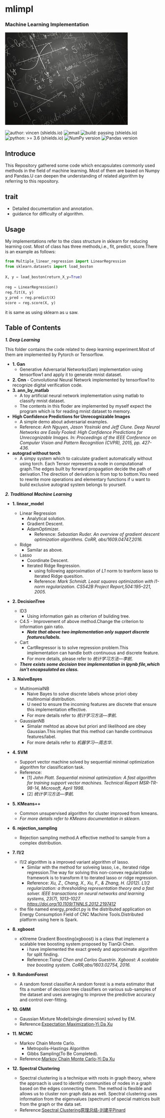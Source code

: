 # mlimpl
### Machine Learning Implementation
<img src="./pic/logo.jpg" width="400" height="300" alt="mlimpl">

![author: vincen (shields.io)](https://img.shields.io/badge/author-vincen-brightgreen) ![email](https://img.shields.io/badge/email-vincen.nwu%40gmail.com-red) ![build: passing (shields.io)](https://img.shields.io/badge/build-passing-brightgreen) ![python: >= 3.6 (shields.io)](https://img.shields.io/badge/python-%3E%3D3.6-blue) ![NumPy version](https://img.shields.io/badge/NumPy-%3E%3D1.19.2-brightgreen) ![Pandas version](https://img.shields.io/badge/Pandas-%3E%3D1.1.3-brightgreen)

## Introduce
This Repository gathered some code which encapsulates commonly used methods in the field of machine learning. Most of them are based on Numpy and Pandas.U can deepen the understanding of related algorithm by referring to this repository.
## trait
- Detailed documentation and annotation.
- guidance for difficulty of algorithm.
## Usage
My implementations refer to the class structure in sklearn for reducing learning cost. Most of class has three methods,i.e., fit, predict, score.There is an example as follows:
```python
from Multiple_linear_regression import LinearRegression
from sklearn.datasets import load_boston

X, y = load_boston(return_X_y=True)

reg = LinearRegression()
reg.fit(X, y)
y_pred = reg.predict(X)
score = reg.score(X, y)
```
it is same as using sklearn as u saw.

## Table of Contents
***1. Deep Learning***

This folder contains the code related to deep learning experiment.Most of them are implemented by Pytorch or Tensorflow.
- **1. Gan**
    - Generative Adversarial Networks(Gan) implementation using tensorflow1 and apply it to generate mnist dataset.
- **2. Cnn**
      - Convolutional Neural Network implemented by  tensorflow1 to recognize digital verification code.
- **3. ann_by_matlab**
    - A toy artificial neural network implementation using matlab to classify mnist dataset.
    - The contents in this floder are implemented by myself expect the program which is for reading mnist dataset to memory.
- **High Confidence Predictions for Unrecognizable Images**
    - A simple demo about adversarial examples.
    - Reference: *Anh Nguyen, Jason Yosinski and Jeff Clune. Deep Neural Networks are Easily Fooled: High Confidence Predictions for Unrecognizable Images. In: Proceedings of the IEEE Conference on Computer Vision and Pattern Recognition (CVPR), 2015, pp. 427-436.*
- **autograd without torch**
    - A simpy system which to calculate gradient automatically without using torch. Each Tensor represents a node in
    computational graph.The edges built by forward propagation decide the path of derivation.The direction of derivation
    is from top to bottom.You need to rewrite more operations and elementary functions if u want to build exclusive autograd
    system belongs to yourself.

***2. Traditional Machine Learning***
- **1. linear_model**
    - Linear Regression
        - Analytical solution.
        - Gradient Descent.
        - AdamOptimizer.
          - Reference: *Sebastian Ruder. An overview of gradient descent optimization algorithms. CoRR, abs/1609.04747,2016.*
    - Ridge
      - Samilar as above.
    - Lasso
      - Coordinate Descent.
      - Iterated Ridge Regression.
        - using following approximation of *L1* norm to tranform lasso to iterated Ridge quesition.
        - Reference: *Mark Schmidt. Least squares optimization with l1-norm regularization. CS542B Project Report,504:195–221, 2005.*
- **2. DecisionTree**
    - ID3
      - Using information gain as criterion of buliding tree.
    - C4.5
          - Improvement of above method.Change the criterion to information gain ratio.
      - ***Note that above two implementation only support discrete features/labels.***
    - Cart
        -  CartRegressor is to solve regression problem.This implementation can handle both continuous and discrete feature.
        - For more details, please refer to *统计学习方法—李航*.
    - ***There exists some decision tree implementation in ipynb file,which isn't encapsulated as class.***
- **3. NaiveBayes**
    - MultinomialNB
        -  Naive Bayes to solve discrete labels whose priori obey multinomial distribution.
         - U need to ensure the incoming features are discrete that ensure this implementation effective.
       -  For more details refer to *统计学习方法—李航*.
    - GaussianNB
        -  Simalar mehtod as above but priori and likelihood are obey Gaussian.This implies that this method can handle continuous features/label.
        -  For more details refer to *机器学习—周志华*.
- **4. SVM**
   - Support vector machine solved by sequential minimal optimization algorithm for classification task.
   - Reference:
       - [1] *John Platt. Sequential minimal optimization: A fast algorithm for training support vector machines. Technical Report MSR-TR-98-14, Microsoft, April 1998.*
       - [2] *统计学习方法—李航*.

- **5. KMeans++**
     - Common unsupervised algorithm for cluster improved from kmeans.
    - *For more details refer to KMeans documentation in sklearn.*
- **6. rejection_sampling**
    - Rejection sampling method.A effective method to sample from a complex distribution.
- **7. l1/2**
    - l1/2 algorithm is a improved variant algorithm of lasso.
        - Similar with the method for solveing lasso, i.e., iterated ridge regression.The way for solving this non-convex regularization framework is to transform it to iterated lasso or ridge regression.
        - Reference: *Xu, Z., Chang, X., Xu, F., & Zhang, H. (2012). L1/2 regularization: a thresholding representation theory and a fast solver. IEEE transactions on neural networks and learning systems, 23(7), 1013–1027. https://doi.org/10.1109/TNNLS.2012.2197412*
    - the file named energy_predict.py is the distributed application on Energy Consumption Field of CNC Machine Tools.Distributed platform using here is Spark.
- **8. xgboost**
    - eXtreme Gradient Boosting(xgboost) is a class that implement a scalable tree boosting system proposed by TianQi Chen.
        - i have implemented the exact greedy and approximate algorithm for split finding.
        - Reference:*Tianqi Chen and Carlos Guestrin. Xgboost: A scalable tree boosting system. CoRR,abs/1603.02754, 2016.*
- **9. RandomForest**
    - A random forest classifier.A random forest is a meta estimator that fits a number of decision tree classifiers on various sub-samples of the dataset and uses averaging to improve the predictive accuracy and control over-fitting.
- **10. GMM**
    - Gaussian Mixture Model(single dimension) solved by EM.
    - Reference:[Expectation Maximization-Yi Da Xu](https://github.com/roboticcam/machine-learning-notes/blob/master/files/em.pdf)
- **11. MCMC**
    - Markov Chain Monte Carlo.
        -  Metropolis–Hastings Algorithm
        -  Gibbs Sampling(To Be Completed).
    - Reference:[Markov Chain Monte Carlo-Yi Da Xu](https://github.com/roboticcam/machine-learning-notes/blob/master/files/markov_chain_monte_carlo.pdf.)
- **12. Spectral Clustering**
  - Spectral clustering is a technique with roots in graph theory, where the approach is used to identify communities of nodes in a graph based on the edges connecting them. The method is flexible and allows us to cluster non graph data as well.
Spectral clustering uses information from the eigenvalues (spectrum) of special matrices built from the graph or the data set.
  - Reference:[Spectral Clustering原理总结-刘建平Pinard](https://www.cnblogs.com/pinard/p/6221564.html) 